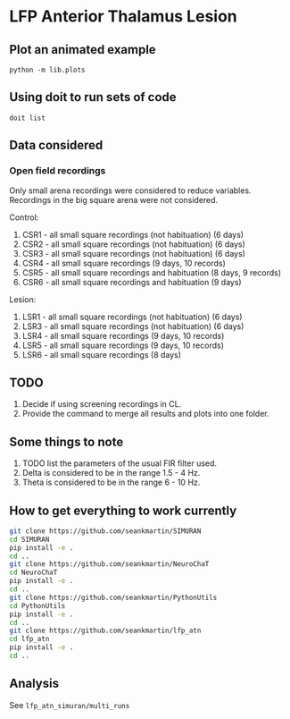 # LFP Anterior Thalamus Lesion

## Plot an animated example

`python -m lib.plots`

## Using doit to run sets of code

`doit list`

## Data considered

### Open field recordings

Only small arena recordings were considered to reduce variables.
Recordings in the big square arena were not considered.

Control:

1. CSR1 - all small square recordings (not habituation) (6 days)
2. CSR2 - all small square recordings (not habituation) (6 days)
3. CSR3 - all small square recordings (not habituation) (6 days)
4. CSR4 - all small square recordings (9 days, 10 records)
5. CSR5 - all small square recordings and habituation (8 days, 9 records)
6. CSR6 - all small square recordings and habituation (9 days)

Lesion:

1. LSR1 - all small square recordings (not habituation) (6 days)
2. LSR3 - all small square recordings (not habituation) (6 days)
3. LSR4 - all small square recordings (9 days, 10 records)
4. LSR5 - all small square recordings (9 days, 10 records)
5. LSR6 - all small square recordings (8 days)

## TODO

1. Decide if using screening recordings in CL.
2. Provide the command to merge all results and plots into one folder.

## Some things to note

1. TODO list the parameters of the usual FIR filter used.
2. Delta is considered to be in the range 1.5 - 4 Hz.
3. Theta is considered to be in the range 6 - 10 Hz.

## How to get everything to work currently

```Bash
git clone https://github.com/seankmartin/SIMURAN
cd SIMURAN
pip install -e .
cd ..
git clone https://github.com/seankmartin/NeuroChaT
cd NeuroChaT
pip install -e .
cd ..
git clone https://github.com/seankmartin/PythonUtils
cd PythonUtils
pip install -e .
cd ..
git clone https://github.com/seankmartin/lfp_atn
cd lfp_atn
pip install -e .
cd ..
```
## Analysis

See `lfp_atn_simuran/multi_runs`
